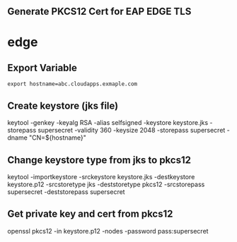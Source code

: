 Generate PKCS12 Cert for EAP EDGE TLS
--------------------------

# edge

## Export Variable
``
export hostname=abc.cloudapps.exmaple.com
``

## Create keystore (jks file)
keytool -genkey -keyalg RSA -alias selfsigned -keystore keystore.jks -storepass supersecret -validity 360 -keysize 2048 -storepass supersecret  -dname "CN=${hostname}"


## Change keystore type from jks to pkcs12
keytool -importkeystore -srckeystore keystore.jks  -destkeystore keystore.p12 -srcstoretype jks -deststoretype pkcs12 -srcstorepass supersecret -deststorepass supersecret


## Get private key and cert from pkcs12
openssl pkcs12 -in keystore.p12 -nodes -password pass:supersecret
